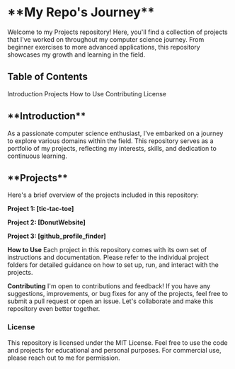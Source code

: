 <h1>**My Repo's Journey**</h1>
Welcome to my Projects repository! Here, you'll find a collection of projects that I've worked on throughout my computer science journey. From beginner exercises to more advanced applications, this repository showcases my growth and learning in the field.

<h2>Table of Contents</h2>
Introduction
Projects
How to Use
Contributing
License

<h2>**Introduction**</h2>
As a passionate computer science enthusiast, I've embarked on a journey to explore various domains within the field. This repository serves as a portfolio of my projects, reflecting my interests, skills, and dedication to continuous learning.

<h2>**Projects**</h2>
Here's a brief overview of the projects included in this repository:

**Project 1: [tic-tac-toe]**

**Project 2: [DonutWebsite]**

**Project 3: [github_profile_finder]**

**How to Use**
Each project in this repository comes with its own set of instructions and documentation. Please refer to the individual project folders for detailed guidance on how to set up, run, and interact with the projects.

**Contributing**
I'm open to contributions and feedback! If you have any suggestions, improvements, or bug fixes for any of the projects, feel free to submit a pull request or open an issue. Let's collaborate and make this repository even better together.

<h3><strong>License</strong></h3>
This repository is licensed under the MIT License. Feel free to use the code and projects for educational and personal purposes. For commercial use, please reach out to me for permission.







